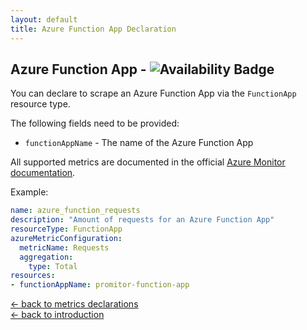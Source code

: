 ```yaml
---
layout: default
title: Azure Function App Declaration
---
```


## Azure Function App - ![Availability Badge](https://img.shields.io/badge/Available%20Starting-v1.2-green.svg)

You can declare to scrape an Azure Function App via the `FunctionApp` resource
type.

The following fields need to be provided:

- `functionAppName` - The name of the Azure Function App

All supported metrics are documented in the official [Azure Monitor documentation](https://docs.microsoft.com/en-us/azure/azure-monitor/platform/metrics-supported#microsoftwebsites-functions).

Example:

```yaml
name: azure_function_requests
description: "Amount of requests for an Azure Function App"
resourceType: FunctionApp
azureMetricConfiguration:
  metricName: Requests
  aggregation:
    type: Total
resources:
- functionAppName: promitor-function-app
```

<!-- markdownlint-disable MD033 -->
[&larr; back to metrics declarations](/configuration/v1.x/metrics)<br />
[&larr; back to introduction](/)
<!-- markdownlint-enable -->
